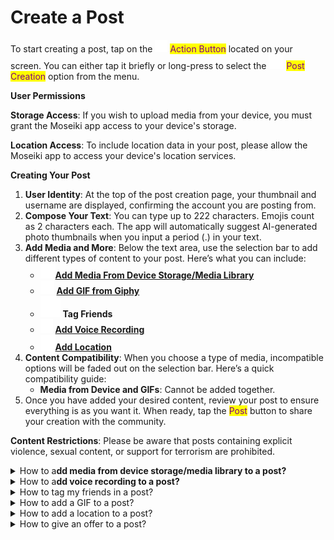 # Create a Post

To start creating a post, tap on the ![](<../../.gitbook/assets/arti (1).png>) <mark style="color:purple;">Action Button</mark> located on your screen. You can either tap it briefly or long-press to select the ![](../../.gitbook/assets/pen.png) <mark style="color:purple;">Post Creation</mark> option from the menu.

**User Permissions**

**Storage Access**: If you wish to upload media from your device, you must grant the Moseiki app access to your device's storage.

**Location Access**: To include location data in your post, please allow the Moseiki app to access your device's location services.

**Creating Your Post**

1. **User Identity**: At the top of the post creation page, your thumbnail and username are displayed, confirming the account you are posting from.
2. **Compose Your Text**: You can type up to 222 characters. Emojis count as 2 characters each. The app will automatically suggest AI-generated photo thumbnails when you input a period (.) in your text.
3. **Add Media and More**: Below the text area, use the selection bar to add different types of content to your post. Here’s what you can include:
   * ![](<../../.gitbook/assets/Frame (1).png>)[**Add Media From Device Storage/Media Library**](create-a-post.md#how-to-add-media-from-device-storage-media-library-to-a-post)
   * ![](<../../.gitbook/assets/Vector (7).png>) [**Add GIF from Giphy**](create-a-post.md#how-to-add-a-gif-to-a-post)
   * ![](../../.gitbook/assets/tagPeopleIcon.svg) **Tag Friends**
   * ![](<../../.gitbook/assets/Frame 6878.png>) [**Add Voice Recording**](create-a-post.md#how-to-add-voice-recording-to-a-post)
   * ![](<../../.gitbook/assets/Frame 180.png>)[**Add Location**](create-a-post.md#how-to-add-a-location-to-a-post)
4. **Content Compatibility**: When you choose a type of media, incompatible options will be faded out on the selection bar. Here’s a quick compatibility guide:
   * **Media from Device and GIFs**: Cannot be added together.
5. Once you have added your desired content, review your post to ensure everything is as you want it. When ready, tap the <mark style="color:purple;">Post</mark> button to share your creation with the community.

**Content Restrictions**: Please be aware that posts containing explicit violence, sexual content, or support for terrorism are prohibited.

<details>

<summary>How to a<strong>dd media from device storage/media library to a post?</strong></summary>

**Access and Permissions**

**Storage Access**: Before you can upload media, ensure that you have granted the Moseiki app access to your device's storage. This is necessary to retrieve media files from your device.

**Uploading Media**

1. **Navigate to Media Upload**: Start creating a post and tap on the <mark style="color:purple;">Add Media From Device Storage/Media Library</mark> option in the selection bar on the Post Creation page.
2. **Selecting Media**: You can add up to 10 images or videos per post. Once selected, media files will appear in a thumbnail carousel at the bottom of the screen for easy viewing and management.
3. **Editing Media**:
   * **Photo Editing**: Tap the ![](<../../.gitbook/assets/Vector (13).png>) <mark style="color:purple;">Brush Button</mark> on any photo thumbnail to open the Photo Editing Tool. Here, you can:
     * Apply filters from a carousel of pre-defined options.
     * Tap the ![](<../../.gitbook/assets/AutoColor (1).png>)<mark style="color:purple;">Autocolor Button</mark> to magically color your images.
     * Tap the ![](<../../.gitbook/assets/Vector (9).png>) Crop Tool;
       * Adjust orientation with the orientation buttons. Select ![](<../../.gitbook/assets/Vector (10).png>) for Portrait, ![](<../../.gitbook/assets/Vector (11).png>) for Landscape and ![](<../../.gitbook/assets/Vector (12).png>) for a square image.
       * Rotate the photo counterclockwise using the ![](<../../.gitbook/assets/Frame 7661.png>) <mark style="color:purple;">Rotate Button</mark>.
     *   Use the ![](<../../.gitbook/assets/Group (4).png>) <mark style="color:purple;">**MO button**</mark> for AI-assisted editing.

         <mark style="color:orange;">Note</mark>: MO is not available for video files.
   * **Video Editing**: Currently, specific video editing tools are not detailed here. Please use external tools for advanced video editing before uploading.
4. **Tagging Friends**: Tap the <mark style="color:purple;">**Friend Tags**</mark> button on a thumbnail to tag friends. A list of 11 frequently interacted friends will appear, or you can search for others via the search bar. You can tag up to 10 friends across all media in a single post. Once tagging is complete, the number of tagged friends will display on the thumbnail.
5. **Removing Media**: To remove a media file, tap the <mark style="color:purple;">**Remove Button**</mark> on the top right of the thumbnail or long-press and drag the thumbnail to the bin icon that appears.
6. After adding and editing your media, finalize your post by adding any final text or settings and then publish to share with your community.

</details>

<details>

<summary>How to a<strong>dd voice recording to a post?</strong></summary>

**Permissions**

Ensure the app has access to your device’s microphone before you start recording.

**Starting an Audio Recording**

* **Access Audio Recording**: In the Post Creation page, tap the "Audio Recording" option on the selection bar to go to the Voice Recording screen.
* **Recording Duration**: By default, you can record up to 22 minutes. Extend this to 60 minutes by toggling the extension button, which will segment the recording into three parts of 22 minutes each.

**Using the Recording Controls**

* **Start Recording**: Tap the microphone button to begin. The recording timeline animates, and the button changes to a pause icon.
* **Pause/Resume Recording**: Tap the pause button to stop recording temporarily. Tap again to resume. The timeline animation will pause when recording is paused and resume when recording restarts.
* **Finalize Recording**: Tap the "Done" button to finish recording. You will be redirected back to the Post Creation view with a default cover visual.

**Managing Audio Clips**

* **View Clips**: Audio clips are displayed in a carousel view. Swipe left or right to navigate between clips.
* **Playback Controls**: Tap the <mark style="color:yellow;">(icon)</mark> play button to listen to a clip, and the <mark style="color:yellow;">(icon)</mark> pause button to stop. The recording's playback includes an animation around your profile picture.
* **Adjust Sound**: Use the mute/unmute buttons to control the audio volume during playback.

**Enhancing Your Audio Post**

* **Change Cover Visual**: Tap the "Add Cover" button to select a new cover image for your audio post. Your profile picture and username are displayed in the middle of the cover by default.
* **Add Tags and Locations**: Tag friends and add location details by selecting the respective options from the selection bar.

**Finalizing Your Post**

* After customizing your audio clips and cover visual, complete your post by adding any final text or settings, then publish to share your recording with the community.

</details>

<details>

<summary>How to tag my friends in a post?</summary>

Tap the <img src="../../.gitbook/assets/tagPeopleIcon.svg" alt="" data-size="line"> <mark style="color:purple;">Tag Friends Button</mark> to open the panel.

1. Use the “Find people and tag” search bar at the bottom of the tagging interface to type the names of the friends you wish to tag.
2. From the search results or the list displayed, tap on the names of the friends you want to tag. A checkmark may appear next to their name to indicate they have been selected.
3. Once you have selected all the friends you wish to tag, tap <mark style="color:purple;">Done</mark> and confirm the action.

</details>

<details>

<summary>How to add a GIF to a post?</summary>

Tap the ![](<../../.gitbook/assets/Vector (7).png>) <mark style="color:purple;">GIF Button</mark> to open the GIF search panel.

1. Enter keywords in the search bar to find the perfect GIF. For instance, typing “celebration” will show related GIFs.
2. Tap on the GIF that best fits your message to select it.
3. The GIF will automatically be added to your message box.

</details>

<details>

<summary>How to add a location to a post?</summary>

Tap the ![](<../../.gitbook/assets/Frame 180.png>) <mark style="color:purple;">Location Button</mark> when creating a post.

1. If prompted, allow the Moseiki app to access your device location to include location data in your post.
2. Suggested locations will be displayed by default.
3. Suggestions are based on the close proximity of the meta-data of the media file, if available. If meta-data is not available, suggestions will be based on the close proximity of your current device location.
4. You can also use the search bar at the top of the suggested locations to find a specific location.
5. Pick an option from the displayed locations to add it to your post.

</details>

<details>

<summary>How to give an offer to a post?</summary>

a

1. Click on the ![](<../../.gitbook/assets/Vector (1) (2).png>) <mark style="color:purple;">Kebab Menu</mark>  on the top right of the post.
2. Select <mark style="color:purple;">Give Offer</mark> from the menu.
3. Choose the offer category. Options include "Text", "Text & Gallery", and "Gallery".
4. If applicable, select the pieces in the collection you want to give an offer on. You can select individual pieces or the entire collection.
5. Enter your offer price. Make sure the price meets the minimum requirement specified. Confirm your price and submit the offer.
6. Once submitted, you will see a confirmation screen indicating that your offer was successful. If the offer is accepted, you will be notified.

</details>
